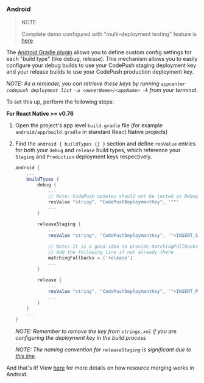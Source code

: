 ### Android

> NOTE
>
> Complete demo configured with "multi-deployment testing" feature is [here](https://github.com/microsoft/react-native-code-push/files/1314118/rncp1004.zip).

The [Android Gradle plugin](https://google.github.io/android-gradle-dsl/current/index.html) allows you to define custom config settings for each "build type" (like debug, release). This mechanism allows you to easily configure your debug builds to use your CodePush staging deployment key and your release builds to use your CodePush production deployment key.

*NOTE: As a reminder, you can retrieve these keys by running `appcenter codepush deployment list -a <ownerName>/<appName> -k` from your terminal.*

To set this up, perform the following steps:

**For React Native >= v0.76**

1. Open the project's app level `build.gradle` file (for example `android/app/build.gradle` in standard React Native projects)

2. Find the `android { buildTypes {} }` section and define `resValue` entries for both your `debug` and `release` build types, which reference your `Staging` and `Production` deployment keys respectively.

    ```groovy
    android {
        ...
        buildTypes {
            debug {
                ...
                // Note: CodePush updates should not be tested in Debug mode as they are overriden by the RN packager. However, because CodePush checks for updates in all modes, we must supply a key.
                resValue "string", "CodePushDeploymentKey", '""'
                ...
            }

            releaseStaging {
                ...
                resValue "string", "CodePushDeploymentKey", '"<INSERT_STAGING_KEY>"'

                // Note: It is a good idea to provide matchingFallbacks for the new buildType you create to prevent build issues
                // Add the following line if not already there
                matchingFallbacks = ['release']
                ...
            }

            release {
                ...
                resValue "string", "CodePushDeploymentKey", '"<INSERT_PRODUCTION_KEY>"'
                ...
            }
        }
        ...
    }
    ```
    
    *NOTE: Remember to remove the key from `strings.xml` if you are configuring the deployment key in the build process*

    *NOTE: The naming convention for `releaseStaging` is significant due to [this line](https://github.com/facebook/react-native/blob/e083f9a139b3f8c5552528f8f8018529ef3193b9/react.gradle#L79).*


And that's it! View [here](http://tools.android.com/tech-docs/new-build-system/resource-merging) for more details on how resource merging works in Android.
